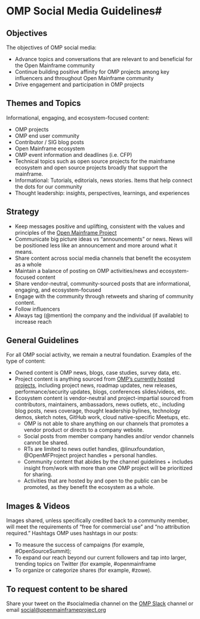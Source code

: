 # OMP Social Media Guidelines#
## Objectives
The objectives of OMP social media:
- Advance topics and conversations that are relevant to and beneficial for the Open Mainframe community
- Continue building positive affinity for OMP projects among key influencers and throughout Open Mainframe community
- Drive engagement and participation in OMP projects
## Themes and Topics
Informational, engaging, and ecosystem-focused content:
- OMP projects
- OMP end user community
- Contributor / SIG blog posts
- Open Mainframe ecosystem
- OMP event information and deadlines (i.e. CFP)
- Technical topics such as open source projects for the mainframe ecosystem and open source projects broadly that support the mainframe.
- Informational: Tutorials, editorials, news stories. Items that help connect the dots for our community
- Thought leadership: insights, perspectives, learnings, and experiences
## Strategy
- Keep messages positive and uplifting, consistent with the values and principles of the [Open Mainframe Project](https://github.com/openmainframeproject/foundation/blob/master/CHARTER.md)
- Communicate big picture ideas vs “announcements” or news. News will be positioned less like an announcement and more around what it means.
- Share content across social media channels that benefit the ecosystem as a whole
- Maintain a balance of posting on OMP activities/news and ecosystem-focused content
- Share vendor-neutral, community-sourced posts that are informational, engaging, and ecosystem-focused
- Engage with the community through retweets and sharing of community content.
- Follow influencers 
- Always tag (@mention) the company and the individual (if available) to increase reach
## General Guidelines
For all OMP social activity, we remain a neutral foundation. Examples of the type of content:
- Owned content is OMP news, blogs, case studies, survey data, etc.
- Project content is anything sourced from [OMP’s currently hosted projects](https://www.openmainframeproject.org/projects), including project news, roadmap updates, new releases, performance/security updates, blogs, conferences slides/videos, etc.
- Ecosystem content is vendor-neutral and project-impartial sourced from contributors, maintainers, ambassadors, news outlets, etc., including blog posts, news coverage, thought leadership bylines, technology demos, sketch notes, GitHub work, cloud native-specific Meetups, etc. 
  - OMP is not able to share anything on our channels that promotes a vendor product or directs to a company website.
  - Social posts from member company handles and/or vendor channels cannot be shared.
  - RTs are limited to news outlet handles, @linuxfoundation, @OpenMFProject project handles + personal handles.
  - Community content that abides by the channel guidelines + includes insight from/work with more than one OMP project will be prioritized for sharing.
  - Activities that are hosted by and open to the public can be promoted, as they benefit the ecosystem as a whole.
## Images & Videos
Images shared, unless specifically credited back to a community member, will meet the requirements of “free for commercial use” and “no attribution required.”
Hashtags
OMP uses hashtags in our posts:
- To measure the success of campaigns (for example, #OpenSourceSummit);
- To expand our reach beyond our current followers and tap into larger, trending topics on Twitter (for example, #openmainframe
- To organize or categorize shares (for example, #zowe).
## To request content to be shared
Share your tweet on the #socialmedia channel on the [OMP Slack](https://openmainframeproject.slack.com/archives/C014JF7A4EQ) channel or email [social@openmainframeproject.org](social@openmainframeproject.org)
